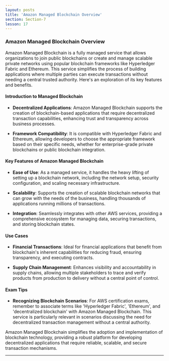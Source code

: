 ```yaml
---
layout: posts
title: 'Amazon Managed Blockchain Overview'
section: Section-7
lesson: 17
---
```


### Amazon Managed Blockchain Overview

Amazon Managed Blockchain is a fully managed service that allows organizations to join public blockchains or create and manage scalable private networks using popular blockchain frameworks like Hyperledger Fabric and Ethereum. This service simplifies the process of building applications where multiple parties can execute transactions without needing a central trusted authority. Here's an exploration of its key features and benefits.

<!-- pagebreak -->

#### Introduction to Managed Blockchain

- **Decentralized Applications**: Amazon Managed Blockchain supports the creation of blockchain-based applications that require decentralized transaction capabilities, enhancing trust and transparency across business processes.

- **Framework Compatibility**: It is compatible with Hyperledger Fabric and Ethereum, allowing developers to choose the appropriate framework based on their specific needs, whether for enterprise-grade private blockchains or public blockchain integration.

<!-- pagebreak -->

#### Key Features of Amazon Managed Blockchain

- **Ease of Use**: As a managed service, it handles the heavy lifting of setting up a blockchain network, including the network setup, security configuration, and scaling necessary infrastructure.

- **Scalability**: Supports the creation of scalable blockchain networks that can grow with the needs of the business, handling thousands of applications running millions of transactions.

- **Integration**: Seamlessly integrates with other AWS services, providing a comprehensive ecosystem for managing data, securing transactions, and storing blockchain states.

<!-- pagebreak -->

#### Use Cases

- **Financial Transactions**: Ideal for financial applications that benefit from blockchain's inherent capabilities for reducing fraud, ensuring transparency, and executing contracts.

- **Supply Chain Management**: Enhances visibility and accountability in supply chains, allowing multiple stakeholders to trace and verify products from production to delivery without a central point of control.

<!-- pagebreak -->

#### Exam Tips

- **Recognizing Blockchain Scenarios**: For AWS certification exams, remember to associate terms like 'Hyperledger Fabric', 'Ethereum', and 'decentralized blockchain' with Amazon Managed Blockchain. This service is particularly relevant in scenarios discussing the need for decentralized transaction management without a central authority.

Amazon Managed Blockchain simplifies the adoption and implementation of blockchain technology, providing a robust platform for developing decentralized applications that require reliable, scalable, and secure transaction mechanisms.

---
